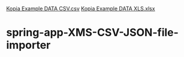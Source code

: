 [Kopia Example DATA CSV.csv](https://github.com/PatrykPrusko2019/spring-app-XMS-CSV-JSON-file-importer/files/7017791/Kopia.Example.DATA.CSV.csv)
[Kopia Example DATA XLS.xlsx](https://github.com/PatrykPrusko2019/spring-app-XMS-CSV-JSON-file-importer/files/7017792/Kopia.Example.DATA.XLS.xlsx)
# spring-app-XMS-CSV-JSON-file-importer
